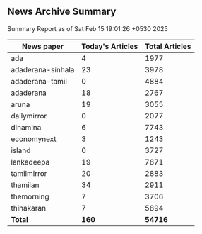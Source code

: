 <!-- @format -->
## News Archive Summary

Summary Report as of Sat Feb 15 19:01:26 +0530 2025

| News paper         | Today's Articles | Total Articles |
|--------------------|------------------|----------------|
| ada               | 4          | 1977        |
| adaderana-sinhala               | 23          | 3978        |
| adaderana-tamil               | 0          | 4884        |
| adaderana               | 18          | 2767        |
| aruna               | 19          | 3055        |
| dailymirror               | 0          | 2077        |
| dinamina               | 6          | 7743        |
| economynext               | 3          | 1243        |
| island               | 0          | 3727        |
| lankadeepa               | 19          | 7871        |
| tamilmirror               | 20          | 2883        |
| thamilan               | 34          | 2911        |
| themorning               | 7          | 3706        |
| thinakaran               | 7          | 5894        |
| **Total**          | **160**      | **54716** |


